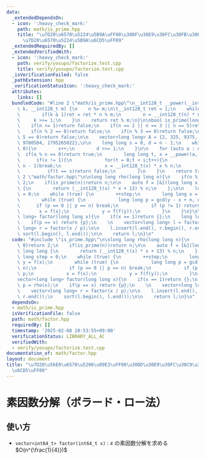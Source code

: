 ```yaml
---
data:
  _extendedDependsOn:
  - icon: ':heavy_check_mark:'
    path: math/is_prime.hpp
    title: "\u7D20\u6570\u5224\u5B9A\uFF08\u30DF\u30E9\u30FC\u30FB\u30E9\u30D3\u30F3\
      \u7D20\u6570\u5224\u5B9A\u6CD5\uFF09"
  _extendedRequiredBy: []
  _extendedVerifiedWith:
  - icon: ':heavy_check_mark:'
    path: verify/yosupo/factorize.test.cpp
    title: verify/yosupo/factorize.test.cpp
  _isVerificationFailed: false
  _pathExtension: hpp
  _verificationStatusIcon: ':heavy_check_mark:'
  attributes:
    links: []
  bundledCode: "#line 2 \"math/is_prime.hpp\"\n__int128_t __power(__int128_t n, __int128_t\
    \ k, __int128_t m) {\n    n %= m;\n\t__int128_t ret = 1;\n    while(k > 0){\n\
    \        if(k & 1)ret = ret * n % m;\n        n = __int128_t(n) * n % m;\n   \
    \     k >>= 1;\n    }\n    return ret % m;\n}\n\nbool is_prime(long long n){\n\
    \    if(n <= 1)return false;\n    if(n == 2 || n == 3 || n == 5)return true;\n\
    \    if(n % 2 == 0)return false;\n    if(n % 3 == 0)return false;\n    if(n %\
    \ 5 == 0)return false;\n\n    vector<long long> A = {2, 325, 9375, 28178, 450775,\
    \ 9780504, 1795265022};\n\n    long long s = 0, d = n - 1;\n    while(d % 2 ==\
    \ 0){\n        s++;\n        d >>= 1;\n    }\n\n    for (auto a : A){\n      \
    \  if(a % n == 0)return true;\n        long long t, x = __power(a, d, n);\n  \
    \      if(x != 1){\n            for(t = 0;t < s;t++){\n                if(x ==\
    \ n - 1)break;\n                x = __int128_t(x) * x % n;\n            }\n  \
    \          if(t == s)return false;\n        }\n    }\n    return true;\n}\n#line\
    \ 2 \"math/factor.hpp\"\n\nlong long rho(long long n){\n    if(n % 2 == 0)return\
    \ 2;\n    if(is_prime(n))return n;\n\n    auto f = [&](long long x) -> long long\
    \ {\n        return (__int128_t(x) * x + 13) % n;\n    };\n\n    long long step\
    \ = 0;\n    while (true) {\n        ++step;\n        long long x = step, y = f(x);\n\
    \        while (true) {\n            long long p = gcd(y - x + n, n);\n      \
    \      if (p == 0 || p == n) break;\n            if (p != 1) return p;\n     \
    \       x = f(x);\n            y = f(f(y));\n        }\n    }\n}\n\nvector<long\
    \ long> factor(long long x){\n    if(x == 1)return {};\n    long long p = rho(x);\n\
    \    if(p == x) return {p};\n    \n    vector<long long> l = factor(p);\n    vector<long\
    \ long> r = factor(x / p);\n\n    l.insert(l.end(), r.begin(), r.end());\n   \
    \ sort(l.begin(), l.end());\n\n    return l;\n}\n"
  code: "#include \"is_prime.hpp\"\n\nlong long rho(long long n){\n    if(n % 2 ==\
    \ 0)return 2;\n    if(is_prime(n))return n;\n\n    auto f = [&](long long x) ->\
    \ long long {\n        return (__int128_t(x) * x + 13) % n;\n    };\n\n    long\
    \ long step = 0;\n    while (true) {\n        ++step;\n        long long x = step,\
    \ y = f(x);\n        while (true) {\n            long long p = gcd(y - x + n,\
    \ n);\n            if (p == 0 || p == n) break;\n            if (p != 1) return\
    \ p;\n            x = f(x);\n            y = f(f(y));\n        }\n    }\n}\n\n\
    vector<long long> factor(long long x){\n    if(x == 1)return {};\n    long long\
    \ p = rho(x);\n    if(p == x) return {p};\n    \n    vector<long long> l = factor(p);\n\
    \    vector<long long> r = factor(x / p);\n\n    l.insert(l.end(), r.begin(),\
    \ r.end());\n    sort(l.begin(), l.end());\n\n    return l;\n}\n"
  dependsOn:
  - math/is_prime.hpp
  isVerificationFile: false
  path: math/factor.hpp
  requiredBy: []
  timestamp: '2025-02-08 20:53:55+09:00'
  verificationStatus: LIBRARY_ALL_AC
  verifiedWith:
  - verify/yosupo/factorize.test.cpp
documentation_of: math/factor.hpp
layout: document
title: "\u7D20\u56E0\u6570\u5206\u89E3\uFF08\u30DD\u30E9\u30FC\u30C9\u30FB\u30ED\u30FC\
  \u6CD5\uFF09"
---
```


# 素因数分解（ポラード・ロー法）

## 使い方

- ``vector<int64_t> factor(int64_t x)`` : $x$ の素因数分解を求める $O(n^{\frac{1}{4}})$ 
